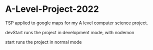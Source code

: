 # A-Level-Project-2022
TSP applied to google maps for my A level computer science project.

devStart runs the project in development mode, with nodemon

start runs the project in normal mode